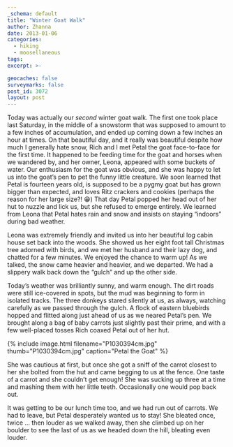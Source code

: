 ```yaml
---
_schema: default
title: "Winter Goat Walk"
author: Zhanna
date: 2013-01-06
categories:
  - hiking
  - moosellaneous
tags:
excerpt: >-

geocaches: false
surveymarks: false
post_id: 3072
layout: post 
---
```


Today was actually our _second_ winter goat walk.  The first one took place last Saturday, in the middle of a snowstorm that was supposed to amount to a few inches of accumulation, and ended up coming down a few inches an hour at times.  On that beautiful day, and it really was beautiful despite how much I generally hate snow, Rich and I met Petal the goat face-to-face for the first time.  It happened to be feeding time for the goat and horses when we wandered by, and her owner, Leona, appeared with some buckets of water.  Our enthusiasm for the goat was obvious, and she was happy to let us into the goat’s pen to pet the funny little creature.  We soon learned that Petal is fourteen years old, is supposed to be a pygmy goat but has grown bigger than expected, and loves Ritz crackers and cookies (perhaps the reason for her large size?! :grin:) That day Petal popped her head out of her hut to nuzzle and lick us, but she refused to emerge entirely.  We learned from Leona that Petal hates rain and snow and insists on staying “indoors” during bad weather.

Leona was extremely friendly and invited us into her beautiful log cabin house set back into the woods. She showed us her eight foot tall Christmas tree adorned with birds, and we met her husband and their lazy dog, and chatted for a few minutes.  We enjoyed the chance to warm up!  As we talked, the snow came heavier and heavier, and we departed.  We had a slippery walk back down the “gulch” and up the other side.

Today’s weather was brilliantly sunny, and warm enough.  The dirt roads were still ice-covered in spots, but the mud was beginning to form in isolated tracks.  The three donkeys stared silently at us, as always, watching carefully as we passed through the gulch.  A flock of eastern bluebirds hopped and flitted along just ahead of us as we neared Petal’s pen.  We brought along a bag of baby carrots just slightly past their prime, and with a few well-placed tosses Rich coaxed Petal out of her hut.

{% include image.html filename="P1030394cm.jpg" thumb="P1030394cm.jpg" caption="Petal the Goat" %}

She was cautious at first, but once she got a sniff of the carrot closest to her she bolted from the hut and came begging to us at the fence.  One taste of a carrot and she couldn’t get enough!  She was sucking up three at a time and mashing them with her little teeth.  Occasionally one would pop back out.

It was getting to be our lunch time too, and we had run out of carrots.  We had to leave, but Petal desperately wanted us to stay!  She bleated once, twice … then louder as we walked away, then she climbed up on her boulder to see the last of us as we headed down the hill, bleating even louder.
